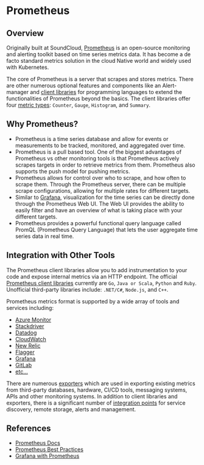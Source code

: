# Prometheus

## Overview

Originally built at SoundCloud, [Prometheus](https://prometheus.io/docs/introduction/overview/) is an open-source monitoring and alerting toolkit based on time series metrics data. It has become a de facto standard metrics solution in the cloud Native world and widely used with Kubernetes.

The core of Prometheus is a server that scrapes and stores metrics. There are other numerous optional features and components like an Alert-manager and [client libraries](https://prometheus.io/docs/instrumenting/clientlibs/) for programming languages to extend the functionalities of Prometheus beyond the basics.
The client libraries offer four [metric types](https://prometheus.io/docs/concepts/metric_types/): `Counter`, `Gauge`, `Histogram`, and `Summary`.

## Why Prometheus?

- Prometheus is a time series database and allow for events or measurements to be tracked, monitored, and aggregated over time.
- Prometheus is a pull based tool. One of the biggest advantages of Prometheus vs other monitoring tools is that Prometheus actively scrapes targets in order to retrieve metrics from them. Prometheus also supports the push model for pushing metrics.
- Prometheus allows for control over who to scrape, and how often to scrape them. Through the Prometheus server, there can be multiple scrape configurations, allowing for multiple rates for different targets.
- Similar to [Grafana](https://prometheus.io/docs/visualization/grafana/), visualization for the time series can be directly done through the Prometheus Web UI. The Web UI provides the ability to easily filter and have an overview of what is taking place with your different targets.
- Prometheus provides a powerful functional query language called PromQL (Prometheus Query Language) that lets the user aggregate time series data in real time.

## Integration with Other Tools

The Prometheus client libraries allow you to add instrumentation to your code and expose internal metrics via an HTTP endpoint. The official [Prometheus client libraries](https://prometheus.io/docs/instrumenting/clientlibs/) currently are `Go`, `Java or Scala`, `Python` and `Ruby`. Unofficial third-party libraries include: `.NET/C#`, `Node.js`, and `C++`.

Prometheus metrics format is supported by a wide array of tools and services including:

- [Azure Monitor](https://docs.microsoft.com/en-us/azure/azure-monitor/containers/container-insights-prometheus-integration)
- [Stackdriver](https://cloud.google.com/stackdriver/docs/solutions/gke/prometheus)
- [Datadog](https://docs.datadoghq.com/integrations/prometheus/)
- [CloudWatch](https://aws.amazon.com/blogs/containers/using-prometheus-metrics-in-amazon-cloudwatch/)
- [New Relic](https://docs.newrelic.com/docs/integrations/prometheus-integrations/get-started/send-prometheus-metric-data-new-relic/)
- [Flagger](https://docs.flagger.app/tutorials/prometheus-operator)
- [Grafana](https://grafana.com/docs/grafana/latest/getting-started/getting-started-prometheus/)
- [GitLab](https://docs.gitlab.com/ee/user/project/integrations/prometheus.html)
- [etc...](https://prometheus.io/docs/operating/integrations/)

There are numerous [exporters](https://prometheus.io/docs/instrumenting/exporters/) which are used in exporting existing metrics from third-party databases, hardware, CI/CD tools, messaging systems, APIs and other monitoring systems. In addition to client libraries and exporters, there is a significant number of [integration points](https://prometheus.io/docs/operating/integrations/) for service discovery, remote storage, alerts and management. 

## References

- [Prometheus Docs](https://prometheus.io/docs)
- [Prometheus Best Practices](https://prometheus.io/docs/practices)
- [Grafana with Prometheus](https://prometheus.io/docs/visualization/grafana/)